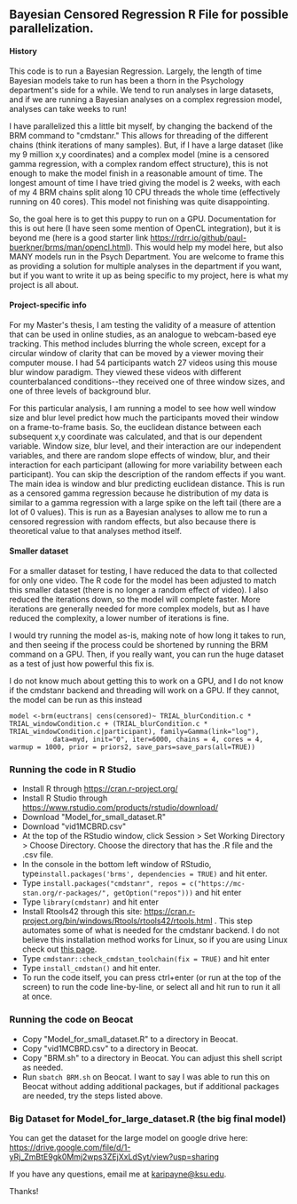 ## Bayesian Censored Regression R File for possible parallelization. 

#### History

This code is to run a Bayesian Regression. Largely, the length of time Bayesian models take to run has been a thorn
in the Psychology department's side for a while. We tend to run analyses in large datasets, and if we are running a 
Bayesian analyses on a complex regression model, analyses can take weeks to run!

I have parallelized this a little bit myself, by changing the backend of the BRM command to "cmdstanr." This allows 
for threading of the different chains (think iterations of many samples). But, if I have a large dataset (like my 
9 million x,y coordinates) and a complex model (mine is a censored gamma regression, with a complex random effect 
structure), this is not enough to make the model finish in a reasonable amount of time. The longest amount of 
time I have tried giving the model is 2 weeks, with each of my 4 BRM chains split along 10 CPU threads the whole time 
(effectively running on 40 cores). This model not finishing was quite disappointing.

So, the goal here is to get this puppy to run on a GPU. Documentation for this is out here (I have seen some mention 
of OpenCL integration), but it is beyond me (here is a good starter link https://rdrr.io/github/paul-buerkner/brms/man/opencl.html).
This would help my model here, but also MANY models run in the Psych 
Department. You are welcome to frame this as providing a solution for multiple analyses in the department if you want,
but if you want to write it up as being specific to my project, here is what my project is all about.

#### Project-specific info

For my Master's thesis, I am testing the validity of a measure of attention that can be used in online studies, as an 
analogue to webcam-based eye tracking. This method includes blurring the whole screen, except for a circular window 
of clarity that can be moved by a viewer moving their computer mouse. I had 54 participants watch 27 videos using 
this mouse blur window paradigm. They viewed these videos with different counterbalanced conditions--they received 
one of three window sizes, and one of three levels of background blur.

For this particular analysis, I am running a model to see how well window size and blur level predict how much the 
participants moved their window on a frame-to-frame basis. So, the euclidean distance between each subsequent x,y 
coordinate was calculated, and that is our dependent variable. Window size, blur level, and their interaction are 
our independent variables, and there are random slope effects of window, blur, and their interaction for each participant
(allowing for more variability between each participant). You can skip the description of the random effects if you 
want. The main idea is window and blur predicting euclidean distance. This is run as a censored gamma regression 
because he distribution of my data is similar to a gamma regression with a large spike on the left tail (there are a lot 
of 0 values). This is run as a Bayesian analyses to allow me to run a censored regression with random effects, but 
also because there is theoretical value to that analyses method itself.

#### Smaller dataset

For a smaller dataset for testing, I have reduced the data to that collected for only one video. The R code for the 
model has been adjusted to match this smaller dataset (there is no longer a random effect of video). I also reduced 
the iterations down, so the model will complete faster. More iterations are generally needed for more complex models, 
but as I have reduced the complexity, a lower number of iterations is fine.

I would try running the model as-is, making note of how long it takes to run, and then seeing if the process could 
be shortened by running the BRM command on a GPU. Then, if you really want, you can run the huge dataset as a test 
of just how powerful this fix is.

I do not know much about getting this to work on a GPU, and I do not know if the cmdstanr backend and threading will 
work on a GPU. If they cannot, the model can be run as this instead

```
model <-brm(euctrans| cens(censored)~ TRIAL_blurCondition.c * TRIAL_windowCondition.c + (TRIAL_blurCondition.c * TRIAL_windowCondition.c|participant), family=Gamma(link="log"),
           data=myd, init="0", iter=6000, chains = 4, cores = 4, warmup = 1000, prior = priors2, save_pars=save_pars(all=TRUE))
```

### Running the code in R Studio

- Install R through https://cran.r-project.org/
- Install R Studio through https://www.rstudio.com/products/rstudio/download/
- Download "Model_for_small_dataset.R"
- Download "vid1MCBRD.csv"
- At the top of the RStudio window, click Session > Set Working Directory > Choose Directory. Choose the directory that has the .R file and the .csv file.
- In the console in the bottom left window of RStudio, type`install.packages('brms', dependencies = TRUE)` and hit enter.
- Type `install.packages("cmdstanr", repos = c("https://mc-stan.org/r-packages/", getOption("repos")))` and hit enter
- Type `library(cmdstanr)` and hit enter
- Install Rtools42 through this site: https://cran.r-project.org/bin/windows/Rtools/rtools42/rtools.html .
	This step automates some of what is needed for the cmdstanr backend. I do not believe this installation method works for Linux, so if you are using Linux check out [this page](https://mc-stan.org/docs/2_25/cmdstan-guide/cmdstan-installation.html).
- Type `cmdstanr::check_cmdstan_toolchain(fix = TRUE)` and hit enter
- Type `install_cmdstan()` and hit enter.
- To run the code itself, you can press ctrl+enter (or run at the top of the screen) to run the code line-by-line, or select all and hit run to run it all at once.

### Running the code on Beocat
- Copy "Model_for_small_dataset.R" to a directory in Beocat.
- Copy "vid1MCBRD.csv" to a directory in Beocat.
- Copy "BRM.sh" to a directory in Beocat. You can adjust this shell script as needed.
- Run `sbatch BRM.sh` on Beocat. I want to say I was able to run this on Beocat without adding additional packages, but if additional packages are needed, try the steps listed above.

### Big Dataset for Model_for_large_dataset.R (the big final model)
You can get the dataset for the large model on google drive here:
https://drive.google.com/file/d/1-yRj_ZmBtE9gk0Mmj2wps3ZEjXxLdSyt/view?usp=sharing

If you have any questions, email me at karipayne@ksu.edu.

Thanks!
